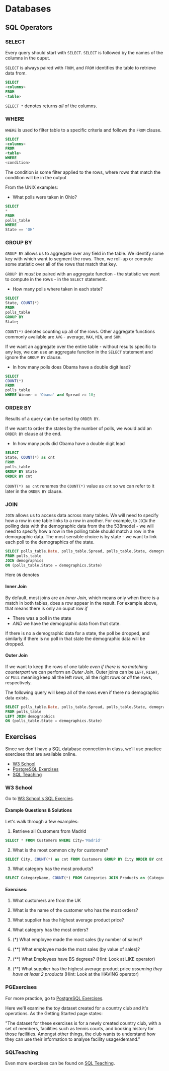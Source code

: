 # Databases

## SQL Operators

### SELECT

Every query should start with `SELECT`.  `SELECT` is followed by the names of the columns in the ouput.

`SELECT` is always paired with `FROM`, and `FROM` identifies the table to retrieve data from.

```sql
SELECT
<columns>
FROM
<table>
```

`SELECT *` denotes returns *all* of the columns.

### WHERE
`WHERE` is used to filter table to a specific criteria and follows the `FROM` clause.

```sql
SELECT
<columns>
FROM
<table>
WHERE
<condition>
```

The condition is some filter applied to the rows, where rows that match the condition will be in the output

From the UNIX examples:

- What polls were taken in Ohio?

```sql
SELECT
*
FROM
polls_table
WHERE
State == 'OH'

```

### GROUP BY

`GROUP BY` allows us to aggregate over any field in the table. We identify some key with which want to segment the rows. Then, we roll-up or compute some statistic over all of the rows that match that key.

`GROUP BY` *must be* paired with an aggregate function - the statistic we want to compute in the rows - in the `SELECT` statement.

- How many polls where taken in each state?
```sql
SELECT
State, COUNT(*)
FROM
polls_table
GROUP BY
State;
```

`COUNT(*)` denotes counting up all of the rows.  Other aggregate functions commonly available are `AVG` - average, `MAX`, `MIN`, and `SUM`.

If we want an aggregate over the entire table - without results specific to any key, we can use an aggregate function in the `SELECT` statement and ignore the `GROUP BY` clause.

- In how many polls does Obama have a double digit lead?

```sql
SELECT
COUNT(*)
FROM
polls_table
WHERE Winner = 'Obama' and Spread >= 10;
```

### ORDER BY
Results of a query can be sorted by `ORDER BY`.

If we want to order the states by the number of polls, we would add an `ORDER BY` clause at the end.

- In how many polls did Obama have a double digit lead
```sql
SELECT
State, COUNT(*) as cnt
FROM
polls_table
GROUP BY State
ORDER BY cnt
```

`COUNT(*) as cnt` renames the `COUNT(*)` value as `cnt` so we can refer to it later in the `ORDER BY` clause.


### JOIN
`JOIN` allows us to access data across many tables. We will need to specify how a row in one table links to a row in another.  For example, to `JOIN` the polling data with the demographic data from the the 538model - we will need to specify how a row in the polling table should match a row in the demographic data. The most sensible choice is by state - we want to link each poll to the demographics of the state.

```sql
SELECT polls_table.Date, polls_table.Spread, polls_table.State, demographics.*
FROM polls_table
JOIN demographics
ON (polls_table.State = demographics.State)
```

Here `ON` denotes

#### Inner Join
By default, most joins are an *Inner Join*, which means only when there is a match in both tables, does a row appear in the result. For example above, that means there is only an ouput row *if*
- There was a poll in the state
- *AND* we have the demographic data from that state.

If there is no a demographic data for a state, the poll be dropped, and similarly if there is no poll in that state the demographic data will be dropped.

#### Outer Join
If we want to keep the rows of one table *even if there is no matching counterpart* we can perform an *Outer Join*. Outer joins can be `LEFT`, `RIGHT`, or `FULL` meaning keep all the left rows, all the right rows or *all* the rows, respectively.

The following query will keep all of the rows even if there no demographic data exists.

```sql
SELECT polls_table.Date, polls_table.Spread, polls_table.State, demographics.*
FROM polls_table
LEFT JOIN demographics
ON (polls_table.State = demographics.State)
```

## Exercises

Since we don't have a SQL database connection in class, we'll use practice exercises that are available online.

- [W3 School](http://www.w3schools.com/sql/trysql.asp?filename=trysql_select_all)
- [PostgreSQL Exercises](http://pgexercises.com)
- [SQL Teaching](http://pgexercises.com)


### W3 School

Go to [W3 School's SQL Exercies](http://www.w3schools.com/sql/trysql.asp?filename=trysql_select_all).


#### Example Questions & Solutions

Let's walk through a few examples:

1) Retrieve all Customers from Madrid

```sql
SELECT * FROM Customers WHERE City='Madrid'
```

2) What is the most common city for customers?

```sql
SELECT City, COUNT(*) as cnt FROM Customers GROUP BY City ORDER BY cnt desc;
```

3) What category has the most products?

```sql
SELECT CategoryName, COUNT(*) FROM Categories JOIN Products on (Categories.CategoryID = Products.CategoryID) GROUP BY CategoryName;
```


#### Exercises:

1. What customers are from the UK
2. What is the name of the customer who has the most orders?
3. What supplier has the highest average product price?
4. What category has the most orders?

5. (*) What employee made the most sales (by number of sales)?

6. (**) What employee made the most sales (by value of sales)?

7. (**) What Employees have BS degrees? (Hint: Look at LIKE operator)

8. (**) What supplier has the highest average product price *assuming they have at least 2 products* (Hint: Look at the HAVING operator)


### PGExercises

For more practice, go to [PostgreSQL Exercises](http://pgexercises.com/questions/basic/).

Here we'll examine the toy dataset created for a country club and it's operations. As the Getting Started page states:

"The dataset for these exercises is for a newly created country club, with a set of members, facilities such as tennis courts, and booking history for those facilities. Amongst other things, the club wants to understand how they can use their information to analyse facility usage/demand."



### SQLTeaching

Even more exercises can be found on [SQL Teaching](http://sqlteaching.com).


